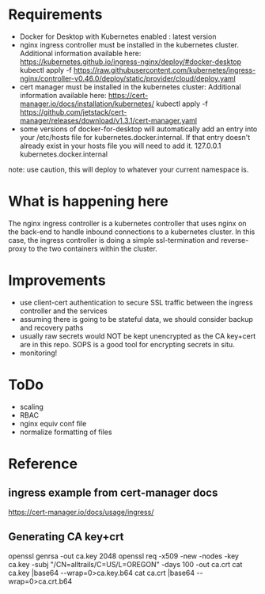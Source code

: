 Requirements
============
- Docker for Desktop with Kubernetes enabled : latest version
- nginx ingress controller must be installed in the kubernetes cluster.
  Additional information available here: https://kubernetes.github.io/ingress-nginx/deploy/#docker-desktop
    kubectl apply -f https://raw.githubusercontent.com/kubernetes/ingress-nginx/controller-v0.46.0/deploy/static/provider/cloud/deploy.yaml
- cert manager must be installed in the kubernetes cluster:
  Additional information available here: https://cert-manager.io/docs/installation/kubernetes/
    kubectl apply -f https://github.com/jetstack/cert-manager/releases/download/v1.3.1/cert-manager.yaml
- some versions of docker-for-desktop will automatically add an entry into your /etc/hosts file for kubernetes.docker.internal. If that entry doesn't already exist in your hosts file you will need to add it.
    127.0.0.1       kubernetes.docker.internal

note: use caution, this will deploy to whatever your current namespace is.

What is happening here
======================
The nginx ingress controller is a kubernetes controller that uses nginx on the back-end to handle
inbound connections to a kubernetes cluster. In this case, the ingress controller is doing a simple
ssl-termination and reverse-proxy to the two containers within the cluster.

Improvements
============
- use client-cert authentication to secure SSL traffic between the ingress controller and the services
- assuming there is going to be stateful data, we should consider backup and recovery paths
- usually raw secrets would NOT be kept unencrypted as the CA key+cert are in this repo. SOPS is a good tool for encrypting secrets in situ.
- monitoring!

ToDo
====
- scaling
- RBAC
- nginx equiv conf file
- normalize formatting of files

Reference
=========

## ingress example from cert-manager docs
https://cert-manager.io/docs/usage/ingress/


## Generating CA key+crt
openssl genrsa -out ca.key 2048
openssl req -x509 -new -nodes -key ca.key -subj "/CN=alltrails/C=US/L=OREGON" -days 100 -out ca.crt
cat ca.key |base64 --wrap=0>ca.key.b64
cat ca.crt |base64 --wrap=0>ca.crt.b64

